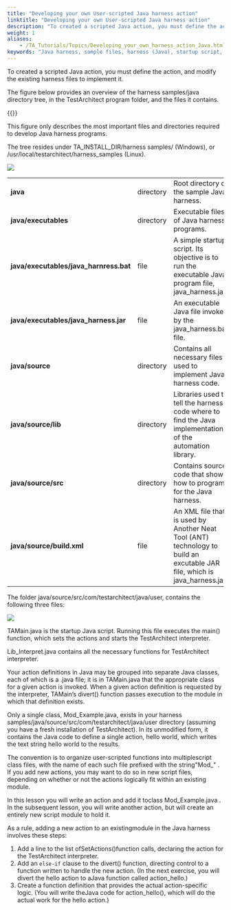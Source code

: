 ```yaml
--- 
title: "Developing your own User-scripted Java harness action"
linktitle: "Developing your own User-scripted Java harness action"
description: "To created a scripted Java action, you must define the action, and modify the existing harness files to implement it."
weight: 1
aliases: 
    - /TA_Tutorials/Topics/Developing_your_own_harness_action_Java.html
keywords: "Java harness, sample files, harness (Java), startup script, Python modules, automation library (Java), Java implementation, script modules (Java), Java, Java harness files, LIBRARY, TestArchitect object (Java), SetActionScript() function, Mod_Example.java Java harness examples, TAMain.java, Java harness file, Lib_Interpret.java, Java harness file, divert() Java harness function, , sample scripted Java action, hello world, setActions() Java library function"
---
```


To created a scripted Java action, you must define the action, and modify the existing harness files to implement it.

The figure below provides an overview of the harness samples/java directory tree, in the TestArchitect program folder, and the files it contains.

{{<note>}}

This figure only describes the most important files and directories required to develop Java harness programs.

The tree resides under TA\_INSTALL\_DIR/harness samples/ \(Windows\), or /usr/local/testarchitect/harness\_samples \(Linux\).

![](/images/TA_Tutorials/Images/tut.Java_tree_structure_files.png)

||||
|------|------|------|
|**java**|directory|Root directory of the sample Java harness.|
|**java/executables**|directory|Executable files of Java harness programs.|
|**java/executables/java\_harnress.bat**|file|A simple startup script. Its objective is to run the executable Java program file, java\_harness.jar.|
|**java/executables/java\_harness.jar**|file|An executable Java file invoked by the java\_harness.bat file.|
|**java/source**|directory|Contains all necessary files used to implement Java harness code.|
|**java/source/lib**|directory|Libraries used to tell the harness code where to find the Java implementation of the automation library.|
|**java/source/src**|directory|Contains source code that shows how to program for the Java harness.|
|**java/source/build.xml**|file|An XML file that is used by Another Neat Tool \(ANT\) technology to build an excutable JAR file, which is java\_harness.jar.|

The folder java/source/src/com/testarchitect/java/user, contains the following three files:

![](/images/TA_Tutorials/Images/tut.Harness.Java_files_3.png)

TAMain.java is the startup Java script. Running this file executes the main\(\) function, which sets the actions and starts the TestArchitect interpreter.

Lib\_Interpret.java contains all the necessary functions for TestArchitect interpreter.

Your action definitions in Java may be grouped into separate Java classes, each of which is a .java file; it is in TAMain.java that the appropriate class for a given action is invoked. When a given action definition is requested by the interpreter, TAMain’s divert\(\) function passes execution to the module in which that definition exists.

Only a single class, Mod\_Example.java, exists in your harness samples/java/source/src/com/testarchitect/java/user directory \(assuming you have a fresh installation of TestArchitect\). In its unmodified form, it contains the Java code to define a single action, hello world, which writes the text string hello world to the results.

The convention is to organize user-scripted functions into multiplescript class files, with the name of each such file prefixed with the string"Mod\_" . If you add new actions, you may want to do so in new script files, depending on whether or not the actions logically fit within an existing module.

In this lesson you will write an action and add it toclass Mod\_Example.java . In the subsequent lesson, you will write another action, but will create an entirely new script module to hold it.

As a rule, adding a new action to an existingmodule in the Java harness involves these steps:

1.  Add a line to the list ofSetActions\(\)function calls, declaring the action for the TestArchitect interpreter.
2.  Add an `else-if` clause to the divert\(\) function, directing control to a function written to handle the new action. \(In the next exercise, you will divert the hello action to aJava function called action\_hello.\)
3.  Create a function definition that provides the actual action-specific logic. \(You will write theJava code for action\_hello\(\), which will do the actual work for the hello action.\)



